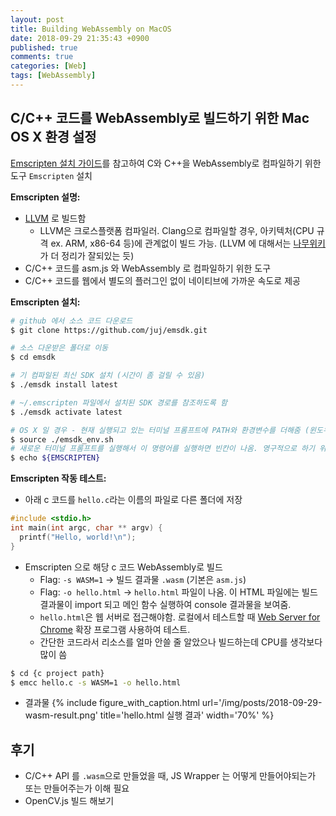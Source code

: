 ```yaml
---
layout: post
title: Building WebAssembly on MacOS
date: 2018-09-29 21:35:43 +0900
published: true
comments: true
categories: [Web]
tags: [WebAssembly]
---
```


## C/C++ 코드를 WebAssembly로 빌드하기 위한 Mac OS X 환경 설정
[Emscripten 설치 가이드](https://webassembly.org/getting-started/developers-guide/)를 참고하여
C와 C++을 WebAssembly로 컴파일하기 위한 도구 `Emscripten` 설치

**Emscripten 설명:**
- [LLVM](https://ko.wikipedia.org/wiki/LLVM) 로 빌드함
    + LLVM은 크로스플랫폼 컴파일러. Clang으로 컴파일할 경우, 아키텍처(CPU 규격 ex. ARM, x86-64 등)에 관계없이 빌드 가능.
    (LLVM 에 대해서는 [나무위키](https://namu.wiki/w/LLVM)가 더 정리가 잘되있는 듯)
- C/C++ 코드를 asm.js 와 WebAssembly 로 컴파일하기 위한 도구
- C/C++ 코드를 웹에서 별도의 플러그인 없이 네이티브에 가까운 속도로 제공

**Emscripten 설치:**
```sh
# github 에서 소스 코드 다운로드
$ git clone https://github.com/juj/emsdk.git

# 소스 다운받은 폴더로 이동
$ cd emsdk

# 기 컴파일된 최신 SDK 설치 (시간이 좀 걸릴 수 있음)
$ ./emsdk install latest

# ~/.emscripten 파일에서 설치된 SDK 경로를 참조하도록 함
$ ./emsdk activate latest

# OS X 일 경우 - 현재 실행되고 있는 터미널 프롬프트에 PATH와 환경변수를 더해줌 (윈도우에서 환경변수 설정과 비슷)
$ source ./emsdk_env.sh
# 새로운 터미널 프롬프트를 실행해서 이 명령어를 실행하면 빈칸이 나옴. 영구적으로 하기 위해서는 ~/.bash_profile 파일을 수정 적용해야함
$ echo ${EMSCRIPTEN}
```

**Emscripten 작동 테스트:**

- 아래 c 코드를 `hello.c`라는 이름의 파일로 다른 폴더에 저장
```c
#include <stdio.h>
int main(int argc, char ** argv) {
  printf("Hello, world!\n");
}
```

- Emscripten 으로 해당 c 코드 WebAssembly로 빌드
    + Flag: `-s WASM=1`  -> 빌드 결과물 `.wasm` (기본은 `asm.js`)
    + Flag: `-o hello.html` -> `hello.html` 파일이 나옴. 이 HTML 파일에는 빌드 결과물이 import 되고 메인 함수 실행하여 console 결과물을 보여줌.
    + `hello.html`은 웹 서버로 접근해야함.
    로컬에서 테스트할 때 [Web Server for Chrome](https://chrome.google.com/webstore/detail/web-server-for-chrome/ofhbbkphhbklhfoeikjpcbhemlocgigb) 확장 프로그램 사용하여 테스트.
    + 간단한 코드라서 리소스를 얼마 안쓸 줄 알았으나 빌드하는데 CPU를 생각보다 많이 씀
```sh
$ cd {c project path}
$ emcc hello.c -s WASM=1 -o hello.html
```

- 결과물
{% include figure_with_caption.html
   url='/img/posts/2018-09-29-wasm-result.png'
   title='hello.html 실행 결과'
   width='70%' %}

## 후기
- C/C++ API 를 `.wasm`으로 만들었을 때, JS Wrapper 는 어떻게 만들어야되는가 또는 만들어주는가 이해 필요
- OpenCV.js 빌드 해보기